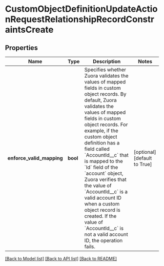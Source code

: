 # CustomObjectDefinitionUpdateActionRequestRelationshipRecordConstraintsCreate

## Properties
Name | Type | Description | Notes
------------ | ------------- | ------------- | -------------
**enforce_valid_mapping** | **bool** | Specifies whether Zuora validates the values of mapped fields in custom object records.  By default, Zuora validates the values of mapped fields in custom object records. For example, if the custom object definition has a field called &#x60;AccountId__c&#x60; that is mapped to the &#x60;Id&#x60; field of the &#x60;account&#x60; object, Zuora verifies that the value of &#x60;AccountId__c&#x60; is a valid account ID when a custom object record is created. If the value of &#x60;AccountId__c&#x60; is not a valid account ID, the operation fails.  | [optional] [default to True]

[[Back to Model list]](../README.md#documentation-for-models) [[Back to API list]](../README.md#documentation-for-api-endpoints) [[Back to README]](../README.md)


